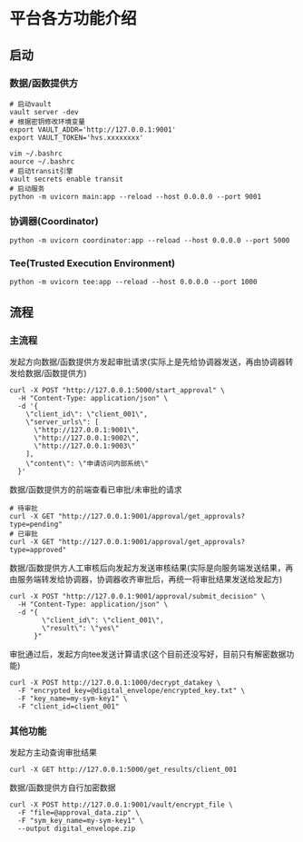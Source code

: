 # 平台各方功能介绍

## 启动

### 数据/函数提供方

``````
# 启动vault
vault server -dev
# 根据密钥修改环境变量
export VAULT_ADDR='http://127.0.0.1:9001'
export VAULT_TOKEN='hvs.xxxxxxxx'

vim ~/.bashrc
aource ~/.bashrc
# 启动transit引擎
vault secrets enable transit
# 启动服务
python -m uvicorn main:app --reload --host 0.0.0.0 --port 9001
``````

### 协调器(Coordinator)

``````
python -m uvicorn coordinator:app --reload --host 0.0.0.0 --port 5000
``````

### Tee(Trusted Execution Environment)

``````
python -m uvicorn tee:app --reload --host 0.0.0.0 --port 1000
``````

## 流程

### 主流程

发起方向数据/函数提供方发起审批请求(实际上是先给协调器发送，再由协调器转发给数据/函数提供方)

```
curl -X POST "http://127.0.0.1:5000/start_approval" \
  -H "Content-Type: application/json" \
  -d '{
    \"client_id\": \"client_001\",
    \"server_urls\": [
      \"http://127.0.0.1:9001\",
      \"http://127.0.0.1:9002\",
      \"http://127.0.0.1:9003\"
    ],
    \"content\": \"申请访问内部系统\"
  }'
```

数据/函数提供方的前端查看已审批/未审批的请求

```
# 待审批
curl -X GET "http://127.0.0.1:9001/approval/get_approvals?type=pending"
# 已审批
curl -X GET "http://127.0.0.1:9001/approval/get_approvals?type=approved"
```

数据/函数提供方人工审核后向发起方发送审核结果(实际是向服务端发送结果，再由服务端转发给协调器，协调器收齐审批后，再统一将审批结果发送给发起方)

```
curl -X POST "http://127.0.0.1:9001/approval/submit_decision" \
  -H "Content-Type: application/json" \
  -d "{
        \"client_id\": \"client_001\",
        \"result\": \"yes\"
      }"
```

审批通过后，发起方向tee发送计算请求(这个目前还没写好，目前只有解密数据功能)

```
curl -X POST http://127.0.0.1:1000/decrypt_datakey \
  -F "encrypted_key=@digital_envelope/encrypted_key.txt" \
  -F "key_name=my-sym-key1" \
  -F "client_id=client_001"
```

### 其他功能

发起方主动查询审批结果

```
curl -X GET http://127.0.0.1:5000/get_results/client_001
```

数据/函数提供方自行加密数据

```
curl -X POST http://127.0.0.1:9001/vault/encrypt_file \
  -F "file=@approval_data.zip" \
  -F "sym_key_name=my-sym-key1" \
  --output digital_envelope.zip
```

